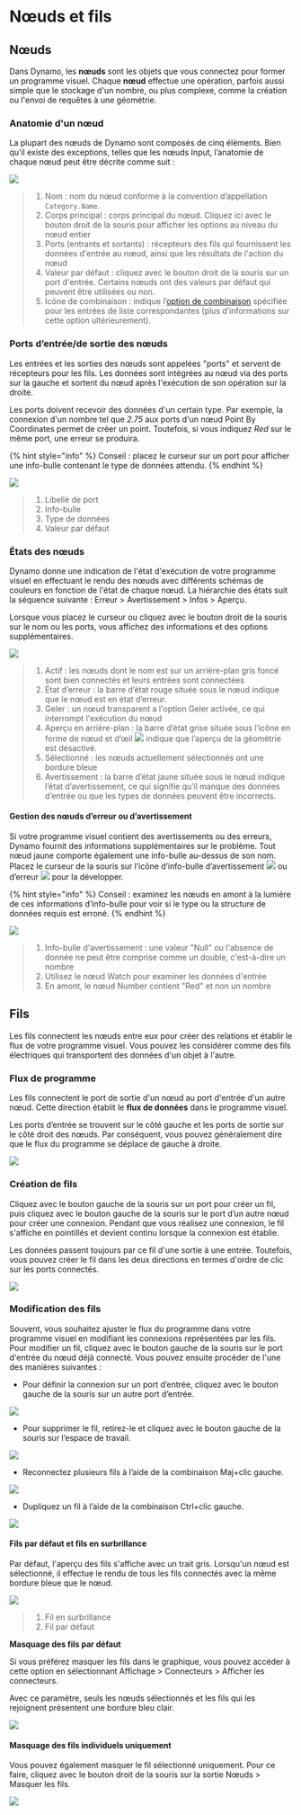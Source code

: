 # Nœuds et fils

## Nœuds

Dans Dynamo, les **nœuds** sont les objets que vous connectez pour former un programme visuel. Chaque **nœud** effectue une opération, parfois aussi simple que le stockage d'un nombre, ou plus complexe, comme la création ou l'envoi de requêtes à une géométrie.

### Anatomie d'un nœud

La plupart des nœuds de Dynamo sont composés de cinq éléments. Bien qu’il existe des exceptions, telles que les nœuds Input, l’anatomie de chaque nœud peut être décrite comme suit :

![](<images/nodes and wires - nodes anatomy.jpg>)

> 1. Nom : nom du nœud conforme à la convention d’appellation `Category.Name`.
> 2. Corps principal : corps principal du nœud. Cliquez ici avec le bouton droit de la souris pour afficher les options au niveau du nœud entier
> 3. Ports (entrants et sortants) : récepteurs des fils qui fournissent les données d'entrée au nœud, ainsi que les résultats de l'action du nœud
> 4. Valeur par défaut : cliquez avec le bouton droit de la souris sur un port d'entrée. Certains nœuds ont des valeurs par défaut qui peuvent être utilisées ou non.
> 5. Icône de combinaison : indique l’[option de combinaison](../5\_essential\_nodes\_and\_concepts/5-4\_designing-with-lists/1-whats-a-list.md#lacing) spécifiée pour les entrées de liste correspondantes (plus d’informations sur cette option ultérieurement).

### Ports d’entrée/de sortie des nœuds

Les entrées et les sorties des nœuds sont appelées "ports" et servent de récepteurs pour les fils. Les données sont intégrées au nœud via des ports sur la gauche et sortent du nœud après l'exécution de son opération sur la droite.

Les ports doivent recevoir des données d'un certain type. Par exemple, la connexion d'un nombre tel que _2.75_ aux ports d'un nœud Point By Coordinates permet de créer un point. Toutefois, si vous indiquez _Red_ sur le même port, une erreur se produira.

{% hint style="info" %}
Conseil : placez le curseur sur un port pour afficher une info-bulle contenant le type de données attendu.
{% endhint %}

![](<images/nodes and wires - nodes input and tooltip.jpg>)

> 1. Libellé de port
> 2. Info-bulle
> 3. Type de données
> 4. Valeur par défaut

### États des nœuds

Dynamo donne une indication de l'état d'exécution de votre programme visuel en effectuant le rendu des nœuds avec différents schémas de couleurs en fonction de l'état de chaque nœud. La hiérarchie des états suit la séquence suivante : Erreur > Avertissement > Infos > Aperçu.

Lorsque vous placez le curseur ou cliquez avec le bouton droit de la souris sur le nom ou les ports, vous affichez des informations et des options supplémentaires.

![](<images/nodes and wires - node states.jpg>)

> 1. Actif : les nœuds dont le nom est sur un arrière-plan gris foncé sont bien connectés et leurs entrées sont connectées
> 2. État d’erreur : la barre d’état rouge située sous le nœud indique que le nœud est en état d’erreur.
> 3. Geler : un nœud transparent a l'option Geler activée, ce qui interrompt l'exécution du nœud
> 4. Aperçu en arrière-plan : la barre d’état grise située sous l’icône en forme de nœud et d’œil ![](<images/nodes and wires - preview off.jpg>) indique que l’aperçu de la géométrie est désactivé.
> 5. Sélectionné : les nœuds actuellement sélectionnés ont une bordure bleue
> 6. Avertissement : la barre d’état jaune située sous le nœud indique l’état d’avertissement, ce qui signifie qu’il manque des données d’entrée ou que les types de données peuvent être incorrects.

#### Gestion des nœuds d’erreur ou d’avertissement

Si votre programme visuel contient des avertissements ou des erreurs, Dynamo fournit des informations supplémentaires sur le problème. Tout nœud jaune comporte également une info-bulle au-dessus de son nom. Placez le curseur de la souris sur l’icône d’info-bulle d’avertissement ![](<images/nodes and wires - node warning icon.png>) ou d’erreur ![](<images/nodes and wires - node error icon.png>) pour la développer.

{% hint style="info" %}
Conseil : examinez les nœuds en amont à la lumière de ces informations d’info-bulle pour voir si le type ou la structure de données requis est erroné.
{% endhint %}

![](<images/nodes and wires - nodes with warning tooltip.jpg>)

> 1. Info-bulle d'avertissement : une valeur "Null" ou l'absence de donnée ne peut être comprise comme un double, c'est-à-dire un nombre
> 2. Utilisez le nœud Watch pour examiner les données d'entrée
> 3. En amont, le nœud Number contient "Red" et non un nombre

## Fils

Les fils connectent les nœuds entre eux pour créer des relations et établir le flux de votre programme visuel. Vous pouvez les considérer comme des fils électriques qui transportent des données d'un objet à l'autre.

### Flux de programme <a href="#program-flow" id="program-flow"></a>

Les fils connectent le port de sortie d'un nœud au port d'entrée d'un autre nœud. Cette direction établit le **flux de données** dans le programme visuel.

Les ports d’entrée se trouvent sur le côté gauche et les ports de sortie sur le côté droit des nœuds. Par conséquent, vous pouvez généralement dire que le flux du programme se déplace de gauche à droite.

![](<images/nodes and wires - flow of data.jpg>)

### Création de fils <a href="#creating-wires" id="creating-wires"></a>

Cliquez avec le bouton gauche de la souris sur un port pour créer un fil, puis cliquez avec le bouton gauche de la souris sur le port d’un autre nœud pour créer une connexion. Pendant que vous réalisez une connexion, le fil s'affiche en pointillés et devient continu lorsque la connexion est établie.

Les données passent toujours par ce fil d'une sortie à une entrée. Toutefois, vous pouvez créer le fil dans les deux directions en termes d'ordre de clic sur les ports connectés.

![](<images/nodes and wires - creating a wire.gif>)

### Modification des fils <a href="#editing-wires" id="editing-wires"></a>

Souvent, vous souhaitez ajuster le flux du programme dans votre programme visuel en modifiant les connexions représentées par les fils. Pour modifier un fil, cliquez avec le bouton gauche de la souris sur le port d'entrée du nœud déjà connecté. Vous pouvez ensuite procéder de l'une des manières suivantes :

* Pour définir la connexion sur un port d’entrée, cliquez avec le bouton gauche de la souris sur un autre port d’entrée.

![](<images/nodes and wires - edit wire change port (2).gif>)

* Pour supprimer le fil, retirez-le et cliquez avec le bouton gauche de la souris sur l’espace de travail.

![](<images/nodes and wires - edit wires remove.gif>)

* Reconnectez plusieurs fils à l’aide de la combinaison Maj+clic gauche.

![](<images/nodes and wires - edit multi ports.gif>)

* Dupliquez un fil à l’aide de la combinaison Ctrl+clic gauche.

![](<images/nodes and wires - duplicate wire.gif>)

#### Fils par défaut et fils en surbrillance <a href="#wire-previews" id="wire-previews"></a>

Par défaut, l'aperçu des fils s'affiche avec un trait gris. Lorsqu'un nœud est sélectionné, il effectue le rendu de tous les fils connectés avec la même bordure bleue que le nœud.

![](<images/nodes and wires - default vs highlighted wires.jpg>)

> 1. Fil en surbrillance
> 2. Fil par défaut

**Masquage des fils par défaut**

Si vous préférez masquer les fils dans le graphique, vous pouvez accéder à cette option en sélectionnant Affichage > Connecteurs > Afficher les connecteurs.

Avec ce paramètre, seuls les nœuds sélectionnés et les fils qui les rejoignent présentent une bordure bleu clair.

![](<images/nodes and wires - hide wires setting (1).gif>)

#### Masquage des fils individuels uniquement

Vous pouvez également masquer le fil sélectionné uniquement. Pour ce faire, cliquez avec le bouton droit de la souris sur la sortie Nœuds > Masquer les fils.

![](<images/nodes and wires - hide selected wire.gif>)
